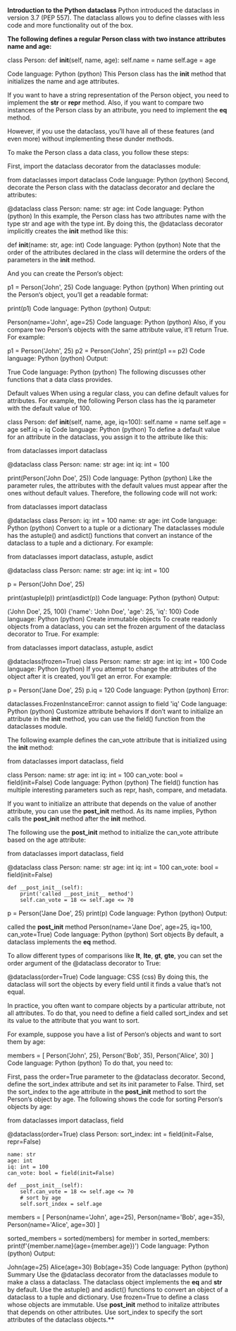 **Introduction to the Python dataclass**
Python introduced the dataclass in version 3.7 (PEP 557). The dataclass allows you to define classes with less code and more functionality out of the box.

**The following defines a regular Person class with two instance attributes name and age:**

class Person:
    def __init__(self, name, age):
        self.name = name
        self.age = age
        
Code language: Python (python)
This Person class has the __init__ method that initializes the name and age attributes.

If you want to have a string representation of the Person object, you need to implement the __str__ or __repr__ method. Also, if you want to compare two instances of the Person class by an attribute, you need to implement the __eq__ method.

However, if you use the dataclass, you’ll have all of these features (and even more) without implementing these dunder methods.

To make the Person class a data class, you follow these steps:

First, import the dataclass decorator from the dataclasses module:

from dataclasses import dataclass
Code language: Python (python)
Second, decorate the Person class with the dataclass decorator and declare the attributes:

@dataclass
class Person:
    name: str
    age: int
Code language: Python (python)
In this example, the Person class has two attributes name with the type str and age with the type int. By doing this, the @dataclass decorator implicitly creates the __init__ method like this:

def __init__(name: str, age: int)
Code language: Python (python)
Note that the order of the attributes declared in the class will determine the orders of the parameters in the __init__ method.

And you can create the Person‘s object:

p1 = Person('John', 25)
Code language: Python (python)
When printing out the Person‘s object, you’ll get a readable format:

print(p1)
Code language: Python (python)
Output:

Person(name='John', age=25)
Code language: Python (python)
Also, if you compare two Person‘s objects with the same attribute value, it’ll return True. For example:

p1 = Person('John', 25)
p2 = Person('John', 25)
print(p1 == p2)
Code language: Python (python)
Output:

True
Code language: Python (python)
The following discusses other functions that a data class provides.

Default values
When using a regular class, you can define default values for attributes. For example, the following Person class has the iq parameter with the default value of 100.

class Person:
    def __init__(self, name, age, iq=100):
        self.name = name
        self.age = age
        self.iq = iq
Code language: Python (python)
To define a default value for an attribute in the dataclass, you assign it to the attribute like this:

from dataclasses import dataclass


@dataclass
class Person:
    name: str
    age: int
    iq: int = 100


print(Person('John Doe', 25))
Code language: Python (python)
Like the parameter rules, the attributes with the default values must appear after the ones without default values. Therefore, the following code will not work:

from dataclasses import dataclass


@dataclass
class Person:
    iq: int = 100
    name: str
    age: int
Code language: Python (python)
Convert to a tuple or a dictionary
The dataclasses module has the astuple() and asdict() functions that convert an instance of the dataclass to a tuple and a dictionary. For example:

from dataclasses import dataclass, astuple, asdict


@dataclass
class Person:
    name: str
    age: int
    iq: int = 100


p = Person('John Doe', 25)

print(astuple(p))
print(asdict(p))
Code language: Python (python)
Output:

('John Doe', 25, 100)
{'name': 'John Doe', 'age': 25, 'iq': 100}
Code language: Python (python)
Create immutable objects
To create readonly objects from a dataclass, you can set the frozen argument of the dataclass decorator to True. For example:

from dataclasses import dataclass, astuple, asdict


@dataclass(frozen=True)
class Person:
    name: str
    age: int
    iq: int = 100
Code language: Python (python)
If you attempt to change the attributes of the object after it is created, you’ll get an error. For example:

p = Person('Jane Doe', 25)
p.iq = 120
Code language: Python (python)
Error:

dataclasses.FrozenInstanceError: cannot assign to field 'iq'
Code language: Python (python)
Customize attribute behaviors
If don’t want to initialize an attribute in the __init__ method, you can use the field() function from the dataclasses module.

The following example defines the can_vote attribute that is initialized using the __init__ method:

from dataclasses import dataclass, field


class Person:
    name: str
    age: int
    iq: int = 100
    can_vote: bool = field(init=False)
Code language: Python (python)
The field() function has multiple interesting parameters such as repr, hash, compare, and metadata.

If you want to initialize an attribute that depends on the value of another attribute, you can use the __post_init__ method. As its name implies, Python calls the __post_init__ method after the __init__ method.

The following use the __post_init__ method to initialize the can_vote attribute based on the age attribute:

from dataclasses import dataclass, field


@dataclass
class Person:
    name: str
    age: int
    iq: int = 100
    can_vote: bool = field(init=False)

    def __post_init__(self):
        print('called __post_init__ method')
        self.can_vote = 18 <= self.age <= 70


p = Person('Jane Doe', 25)
print(p)
Code language: Python (python)
Output:

called the __post_init__ method
Person(name='Jane Doe', age=25, iq=100, can_vote=True)
Code language: Python (python)
Sort objects
By default, a dataclass implements the __eq__ method.

To allow different types of comparisons like __lt__, __lte__, __gt__, __gte__, you can set the order argument of the @dataclass decorator to True:

@dataclass(order=True)
Code language: CSS (css)
By doing this, the dataclass will sort the objects by every field until it finds a value that’s not equal.

In practice, you often want to compare objects by a particular attribute, not all attributes. To do that, you need to define a field called sort_index and set its value to the attribute that you want to sort.

For example, suppose you have a list of Person‘s objects and want to sort them by age:

members = [
    Person('John', 25),
    Person('Bob', 35),
    Person('Alice', 30)
]
Code language: Python (python)
To do that, you need to:

First, pass the order=True parameter to the @dataclass decorator.
Second, define the sort_index attribute and set its init parameter to False.
Third, set the sort_index to the age attribute in the __post_init__ method to sort the Person‘s object by age.
The following shows the code for sorting Person‘s objects by age:

from dataclasses import dataclass, field


@dataclass(order=True)
class Person:
    sort_index: int = field(init=False, repr=False)

    name: str
    age: int
    iq: int = 100
    can_vote: bool = field(init=False)

    def __post_init__(self):
        self.can_vote = 18 <= self.age <= 70
        # sort by age
        self.sort_index = self.age


members = [
    Person(name='John', age=25),
    Person(name='Bob', age=35),
    Person(name='Alice', age=30)
]

sorted_members = sorted(members)
for member in sorted_members:
    print(f'{member.name}(age={member.age})')
Code language: Python (python)
Output:

John(age=25)
Alice(age=30)
Bob(age=35)
Code language: Python (python)
Summary
Use the @dataclass decorator from the dataclasses module to make a class a dataclass. The dataclass object implements the __eq__ and __str__ by default.
Use the astuple() and asdict() functions to convert an object of a dataclass to a tuple and dictionary.
Use frozen=True to define a class whose objects are immutable.
Use __post_init__ method to initalize attributes that depends on other attributes.
Use sort_index to specify the sort attributes of the dataclass objects.**
